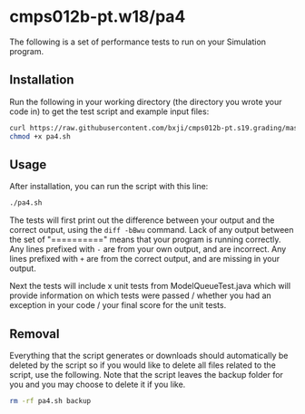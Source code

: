 # cmps012b-pt.w18/pa4

The following is a set of performance tests to run on your Simulation program.

## Installation

Run the following in your working directory (the directory you wrote your code
in) to get the test script and example input files:

```bash
curl https://raw.githubusercontent.com/bxji/cmps012b-pt.s19.grading/master/pa2/pa4.sh > pa4.sh
chmod +x pa4.sh
```
## Usage

After installation, you can run the script with this line:

```bash
./pa4.sh
```

The tests will first print out the difference between your output and the
correct output, using the `diff -bBwu` command. Lack of any output between the
set of "==========" means that your program is running correctly. Any lines
prefixed with `-` are from your own output, and are incorrect. Any lines
prefixed with `+` are from the correct output, and are missing in your output.

Next the tests will include x unit tests from ModelQueueTest.java which will
provide information on which tests were passed / whether you had an exception
in your code / your final score for the unit tests.

## Removal

Everything that the script generates or downloads should automatically be
deleted by the script so if you would like to delete all files related to the
script, use the following. Note that the script leaves the backup folder for you
and you may choose to delete it if you like.

```bash
rm -rf pa4.sh backup
```
